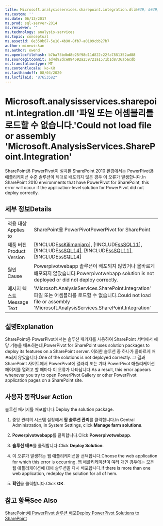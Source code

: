 ```yaml
---
title: Microsoft.analysisservices.sharepoint.integration.dll&#39; &#39;파일 또는 어셈블리를 로드할 수 없습니다. Microsoft Docs
ms.custom: ''
ms.date: 06/13/2017
ms.prod: sql-server-2014
ms.reviewer: ''
ms.technology: analysis-services
ms.topic: conceptual
ms.assetid: 6e350b67-5e18-4b90-8fb7-a0109cbb27b7
author: minewiskan
ms.author: owend
ms.openlocfilehash: b7ba75bdbd8e25f98d11d822c22fa7881352ad88
ms.sourcegitcommit: ad4d92dce894592a259721a1571b1d8736abacdb
ms.translationtype: MT
ms.contentlocale: ko-KR
ms.lasthandoff: 08/04/2020
ms.locfileid: "87653582"
---
```

# <a name="could-not-load-file-or-assembly-39microsoftanalysisservicessharepointintegration39"></a><span data-ttu-id="021f4-102">Microsoft.analysisservices.sharepoint.integration.dll &#39;파일 또는 어셈블리를 로드할 수 없습니다.&#39;</span><span class="sxs-lookup"><span data-stu-id="021f4-102">Could not load file or assembly &#39;Microsoft.AnalysisServices.SharePoint.Integration&#39;</span></span>
  <span data-ttu-id="021f4-103">SharePoint용 PowerPivot이 설치된 SharePoint 2010 환경에서는 PowerPivot용 애플리케이션 수준 솔루션이 제대로 배포되지 않은 경우 이 오류가 발생합니다.</span><span class="sxs-lookup"><span data-stu-id="021f4-103">In SharePoint 2010 environments that have PowerPivot for SharePoint, this error will occur if the application-level solution for PowerPivot did not deploy correctly.</span></span>  
  
## <a name="details"></a><span data-ttu-id="021f4-104">세부 정보</span><span class="sxs-lookup"><span data-stu-id="021f4-104">Details</span></span>  
  
|||  
|-|-|  
|<span data-ttu-id="021f4-105">적용 대상</span><span class="sxs-lookup"><span data-stu-id="021f4-105">Applies to</span></span>|<span data-ttu-id="021f4-106">SharePoint용 PowerPivot</span><span class="sxs-lookup"><span data-stu-id="021f4-106">PowerPivot for SharePoint</span></span>|  
|<span data-ttu-id="021f4-107">제품 버전</span><span class="sxs-lookup"><span data-stu-id="021f4-107">Product Version</span></span>|[!INCLUDE[ssKilimanjaro](../../includes/sskilimanjaro-md.md)]<span data-ttu-id="021f4-108">, [!INCLUDE[ssSQL11](../../includes/sssql11-md.md)], [!INCLUDE[ssSQL14](../../includes/sssql14-md.md)]</span><span class="sxs-lookup"><span data-stu-id="021f4-108">, [!INCLUDE[ssSQL11](../../includes/sssql11-md.md)], [!INCLUDE[ssSQL14](../../includes/sssql14-md.md)]</span></span>|  
|<span data-ttu-id="021f4-109">원인</span><span class="sxs-lookup"><span data-stu-id="021f4-109">Cause</span></span>|<span data-ttu-id="021f4-110">Powerpivotwebapp 솔루션이 배포되지 않았거나 올바르게 배포되지 않았습니다.</span><span class="sxs-lookup"><span data-stu-id="021f4-110">Powerpivotwebapp solution is not deployed or did not deploy correctly.</span></span>|  
|<span data-ttu-id="021f4-111">메시지 텍스트</span><span class="sxs-lookup"><span data-stu-id="021f4-111">Message Text</span></span>|<span data-ttu-id="021f4-112">'Microsoft.AnalysisServices.SharePoint.Integration' 파일 또는 어셈블리를 로드할 수 없습니다.</span><span class="sxs-lookup"><span data-stu-id="021f4-112">Could not load file or assembly 'Microsoft.AnalysisServices.SharePoint.Integration'</span></span>|  
  
## <a name="explanation"></a><span data-ttu-id="021f4-113">설명</span><span class="sxs-lookup"><span data-stu-id="021f4-113">Explanation</span></span>  
 <span data-ttu-id="021f4-114">SharePoint용 PowerPivot에서는 솔루션 패키지를 사용하여 SharePoint 서버에서 해당 기능을 배포하는데,</span><span class="sxs-lookup"><span data-stu-id="021f4-114">PowerPivot for SharePoint uses solution packages to deploy its features on a SharePoint server.</span></span> <span data-ttu-id="021f4-115">이러한 솔루션 중 하나가 올바르게 배포되지 않았습니다.</span><span class="sxs-lookup"><span data-stu-id="021f4-115">One of the solutions is not deployed correctly.</span></span> <span data-ttu-id="021f4-116">그 결과 SharePoint 사이트에서 PowerPivot에 갤러리 또는 기타 PowerPivot 애플리케이션 페이지를 열려고 할 때마다 이 오류가 나타납니다.</span><span class="sxs-lookup"><span data-stu-id="021f4-116">As a result, this error appears whenever you try to open PowerPivot Gallery or other PowerPivot application pages on a SharePoint site.</span></span>  
  
## <a name="user-action"></a><span data-ttu-id="021f4-117">사용자 동작</span><span class="sxs-lookup"><span data-stu-id="021f4-117">User Action</span></span>  
 <span data-ttu-id="021f4-118">솔루션 패키지를 배포합니다.</span><span class="sxs-lookup"><span data-stu-id="021f4-118">Deploy the solution package.</span></span>  
  
1.  <span data-ttu-id="021f4-119">중앙 관리의 시스템 설정에서 **팜 솔루션 관리**를 클릭합니다.</span><span class="sxs-lookup"><span data-stu-id="021f4-119">In Central Administration, in System Settings, click **Manage farm solutions**.</span></span>  
  
2.  <span data-ttu-id="021f4-120">**Powerpivotwebapp**를 클릭합니다.</span><span class="sxs-lookup"><span data-stu-id="021f4-120">Click **Powerpivotwebapp**.</span></span>  
  
3.  <span data-ttu-id="021f4-121">**솔루션 배포**를 클릭합니다.</span><span class="sxs-lookup"><span data-stu-id="021f4-121">Click **Deploy Solution**.</span></span>  
  
4.  <span data-ttu-id="021f4-122">이 오류가 발생하는 웹 애플리케이션을 선택합니다.</span><span class="sxs-lookup"><span data-stu-id="021f4-122">Choose the web application for which this error is occurring.</span></span> <span data-ttu-id="021f4-123">웹 애플리케이션이 여러 개인 경우에는 모든 웹 애플리케이션에 대해 솔루션을 다시 배포합니다.</span><span class="sxs-lookup"><span data-stu-id="021f4-123">If there is more than one web application, redeploy the solution for all of hem.</span></span>  
  
5.  <span data-ttu-id="021f4-124">**확인**을 클릭합니다.</span><span class="sxs-lookup"><span data-stu-id="021f4-124">Click **OK**.</span></span>  
  
## <a name="see-also"></a><span data-ttu-id="021f4-125">참고 항목</span><span class="sxs-lookup"><span data-stu-id="021f4-125">See Also</span></span>  
 [<span data-ttu-id="021f4-126">SharePoint에 PowerPivot 솔루션 배포</span><span class="sxs-lookup"><span data-stu-id="021f4-126">Deploy PowerPivot Solutions to SharePoint</span></span>](deploy-power-pivot-solutions-to-sharepoint.md)  
  
  
